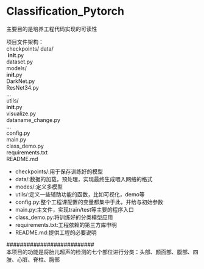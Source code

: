 # Classification_Pytorch

主要目的是培养工程代码实现的可读性

项目文件架构：<br/>
checkpoints/
data/<br/>
	&nbsp;__init__.py<br/>
	dataset.py<br/>
models/<br/>
	__init__.py<br/>
	DarkNet.py<br/>
	ResNet34.py<br/>
	...<br/>
utils/<br/>
	__init__.py<br/>
	visualize.py<br/>
	dataname_change.py<br/>
	...<br/>
config.py<br/>
main.py<br/>
class_demo.py<br/>
requirements.txt<br/>
README.md<br/>



- checkpoints/:用于保存训练好的模型
- data/:数据的加载，预处理，实现最终生成喂入网络的格式
- modes/:定义多模型
- utils/:定义一些辅助功能的函数，比如可视化，demo等
- config.py:整个工程课配置的变量都集中于此，并给与初始参数
- main.py:主文件，实现train/test等主要的程序入口
- class_demo.py:将训练好的分类模型应用
- requirements.txt:工程依赖的第三方库申明
- README.md:提供工程的必要说明


##########################<br/>
本项目的功能是将胎儿超声的检测的七个部位进行分类：头部、颜面部、腹部、四肢、心脏、脊柱、胸部

